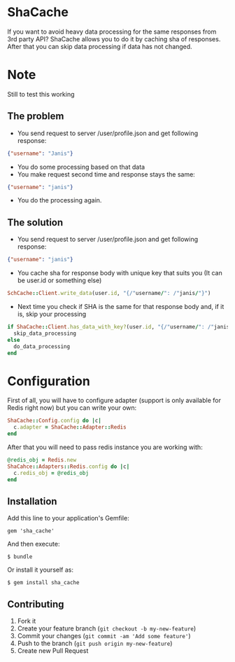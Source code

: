 # ShaCache

If you want to avoid heavy data processing for the same responses from 3rd party API? ShaCache allows you to do it by caching sha of responses. After that you can skip data processing if data has not changed.

# Note

Still to test this working

## The problem

* You send request to server /user/profile.json and get following response:

```json
{"username": "Janis"}
```

* You do some processing based on that data
* You make request second time and response stays the same:

```json
{"username": "janis"}
```

* You do the processing again.

## The solution
* You send request to server /user/profile.json and get following response:

```json
{"username": "janis"}
```

* You cache sha for response body with unique key that suits you (It can be user.id or something else)

```ruby
SchCache::Client.write_data(user.id, "{/"username/": /"janis/"}")
```

* Next time you check if SHA is the same for that response body and, if it is, skip your processing

```ruby
if ShaCache::Client.has_data_with_key?(user.id, "{/"username/": /"janis/"}")
  skip_data_processing
else
  do_data_processing
end
```

# Configuration
First of all, you will have to configure adapter (support is only available for Redis right now) but you can write your own:

```ruby
ShaCache::Config.config do |c|
  c.adapter = ShaCache::Adapter::Redis
end
```

After that you will need to pass redis instance you are working with:

```ruby
@redis_obj = Redis.new
ShaCahce::Adapters::Redis.config do |c|
  c.redis_obj = @redis_obj
end
```


## Installation

Add this line to your application's Gemfile:

    gem 'sha_cache'

And then execute:

    $ bundle

Or install it yourself as:

    $ gem install sha_cache

## Contributing

1. Fork it
2. Create your feature branch (`git checkout -b my-new-feature`)
3. Commit your changes (`git commit -am 'Add some feature'`)
4. Push to the branch (`git push origin my-new-feature`)
5. Create new Pull Request
